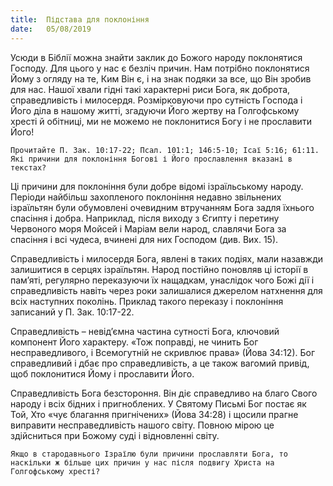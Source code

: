 ```yaml
---
title:  Підстава для поклоніння
date:   05/08/2019
---
```


Усюди в Біблії можна знайти заклик до Божого народу поклонятися Господу. Для цього у нас є безліч причин. Нам потрібно поклонятися Йому з огляду на те, Ким Він є, і на знак подяки за все, що Він зробив для нас. Нашої хвали гідні такі характерні риси Бога, як доброта, справедливість і милосердя. Розмірковуючи про сутність Господа і Його діла в нашому житті, згадуючи Його жертву на Голгофському хресті й обітниці, ми не можемо не поклонитися Богу і не прославити Його!

`Прочитайте П. Зак. 10:17-22; Псал. 101:1; 146:5-10; Ісаї 5:16; 61:11. Які причини для поклоніння Богові і Його прославлення вказані в текстах?`

Ці причини для поклоніння були добре відомі ізраїльському народу. Періоди найбільш захопленого поклоніння недавно звільнених ізраїльтян були обумовлені очевидним втручанням Бога задля їхнього спасіння і добра. Наприклад, після виходу з Єгипту і перетину Червоного моря Мойсей і Маріам вели народ, славлячи Бога за спасіння і всі чудеса, вчинені для них Господом (див. Вих. 15).

Справедливість і милосердя Бога, явлені в таких подіях, мали назавжди залишитися в серцях ізраїльтян. Народ постійно поновляв ці історії в пам’яті, регулярно переказуючи їх нащадкам, унаслідок чого Божі дії і справедливість навіть через роки залишалися джерелом натхнення для всіх наступних поколінь. Приклад такого переказу і поклоніння записаний у П. Зак. 10:17-22.

Справедливість – невід’ємна частина сутності Бога, ключовий компонент Його характеру. «Тож поправді, не чинить Бог несправедливого, і Всемогутній не скривлює права» (Йова 34:12). Бог справедливий і дбає про справедливість, а це також вагомий привід, щоб поклонитися Йому і прославити Його.

Справедливість Бога безстороння. Він діє справедливо на благо Свого народу і всіх бідних і пригноблених. У Святому Письмі Бог постає як Той, Хто «чує благання пригнічених» (Йова 34:28) і щосили прагне виправити несправедливість нашого світу. Повною мірою це здійсниться при Божому суді і відновленні світу.

`Якщо в стародавнього Ізраїлю були причини прославляти Бога, то наскільки ж більше цих причин у нас після подвигу Христа на Голгофському хресті?`

